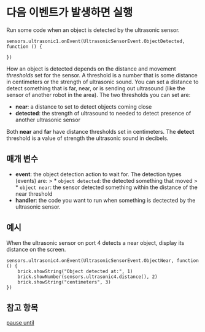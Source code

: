 # 다음 이벤트가 발생하면 실행

Run some code when an object is detected by the ultrasonic sensor.

```sig
sensors.ultrasonic1.onEvent(UltrasonicSensorEvent.ObjectDetected, function () {

})
```

How an object is detected depends on the distance and movement *thresholds* set for the sensor. A threshold is a number that is some distance in centimeters or the strength of ultrasonic sound. You can set a distance to detect something that is far, near, or is sending out ultrasound (like the sensor of another robot in the area). The two thresholds you can set are:

* **near**: a distance to set to detect objects coming close
* **detected**: the strength of ultrasound to needed to detect presence of another ultrasonic sensor

Both **near** and **far** have distance thresholds set in centimeters. The **detect** threshold is a value of strength the ultrasonic sound in decibels.

## 매개 변수

* **event**: the object detection action to wait for. The detection types (events) are: > * `object detected`: the detected something that moved > * `object near`: the sensor detected something within the distance of the near threshold
* **handler**: the code you want to run when something is dectected by the ultrasonic sensor.

## 예시

When the ultrasonic sensor on port 4 detects a near object, display its distance on the screen.

```blocks
sensors.ultrasonic4.onEvent(UltrasonicSensorEvent.ObjectNear, function () {
    brick.showString("Object detected at:", 1)
    brick.showNumber(sensors.ultrasonic4.distance(), 2)
    brick.showString("centimeters", 3)
})
```

## 참고 항목

[pause until](/reference/sensors/ultrasonic/pause-until)